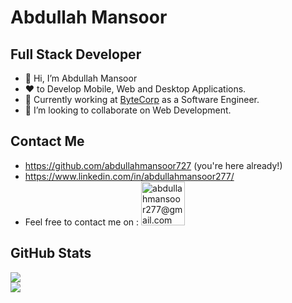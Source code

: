 # Abdullah Mansoor

 ## Full Stack Developer
 
- 👋 Hi, I’m Abdullah Mansoor
- :heart: to Develop Mobile, Web and Desktop Applications. 
- 🌱 Currently working at [ByteCorp](https://bytecorp.io "ByteCorp") as a Software Engineer.
- 💞️ I’m looking to collaborate on Web Development.

 ## Contact Me
 
* https://github.com/abdullahmansoor727 (you're here already!)
* https://www.linkedin.com/in/abdullahmansoor277/
* Feel free to contact me on : <a href="mailto:abdullahmansoor277@gmail.com" target="_blank" title="abdullahmansoor277@gmail.com"><img src="https://ssl.gstatic.com/ui/v1/icons/mail/rfr/logo_gmail_lockup_default_1x_r2.png" alt="abdullahmansoor277@gmail.com" width="70" /></a>  

 ## GitHub Stats

![](https://github-readme-stats.vercel.app/api?username=abdullahmansoor727&show_icons=true&theme=radical)  
![](https://github-readme-stats.vercel.app/api/top-langs/?username=abdullahmansoor727&layout=compact)
